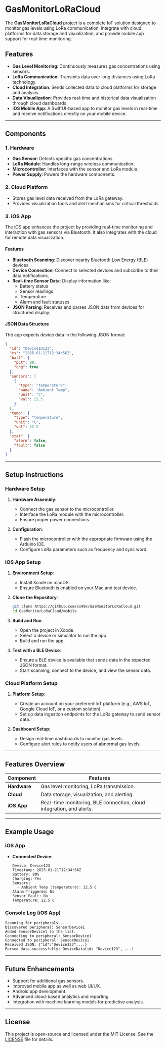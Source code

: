 
# GasMonitorLoRaCloud

The **GasMonitorLoRaCloud** project is a complete IoT solution designed to monitor gas levels using LoRa communication, integrate with cloud platforms for data storage and visualization, and provide mobile app support for real-time monitoring.

## Features

- **Gas Level Monitoring**: Continuously measures gas concentrations using sensors.
- **LoRa Communication**: Transmits data over long distances using LoRa technology.
- **Cloud Integration**: Sends collected data to cloud platforms for storage and analysis.
- **Data Visualization**: Provides real-time and historical data visualization through cloud dashboards.
- **iOS Mobile App**: A SwiftUI-based app to monitor gas levels in real-time and receive notifications directly on your mobile device.

---

## Components

### 1. Hardware
- **Gas Sensor**: Detects specific gas concentrations.
- **LoRa Module**: Handles long-range wireless communication.
- **Microcontroller**: Interfaces with the sensor and LoRa module.
- **Power Supply**: Powers the hardware components.

### 2. Cloud Platform
- Stores gas level data received from the LoRa gateway.
- Provides visualization tools and alert mechanisms for critical thresholds.

### 3. iOS App
The iOS app enhances the project by providing real-time monitoring and interaction with gas sensors via Bluetooth. It also integrates with the cloud for remote data visualization.

#### Features
- **Bluetooth Scanning**: Discover nearby Bluetooth Low Energy (BLE) devices.
- **Device Connection**: Connect to selected devices and subscribe to their data notifications.
- **Real-time Sensor Data**: Display information like:
  - Battery status
  - Sensor readings
  - Temperature
  - Alarm and fault statuses
- **JSON Parsing**: Receives and parses JSON data from devices for structured display.

#### JSON Data Structure
The app expects device data in the following JSON format:
```json
{
  "id": "DeviceID123",
  "ts": "2025-01-21T12:34:56Z",
  "batt": {
    "pct": 80,
    "chg": true
  },
  "sensors": [
    {
      "type": "temperature",
      "name": "Ambient Temp",
      "unit": "C",
      "val": 22.5
    }
  ],
  "temp": {
    "type": "temperature",
    "unit": "C",
    "val": 22.5
  },
  "stat": {
    "alarm": false,
    "fault": false
  }
}
```

---

## Setup Instructions

### Hardware Setup
1. **Hardware Assembly**:
   - Connect the gas sensor to the microcontroller.
   - Interface the LoRa module with the microcontroller.
   - Ensure proper power connections.

2. **Configuration**:
   - Flash the microcontroller with the appropriate firmware using the Arduino IDE.
   - Configure LoRa parameters such as frequency and sync word.

### iOS App Setup
1. **Environment Setup**:
   - Install Xcode on macOS.
   - Ensure Bluetooth is enabled on your Mac and test device.

2. **Clone the Repository**:
   ```bash
   git clone https://github.com/cs99x/GasMonitorLoRaCloud.git
   cd GasMonitorLoRaCloud/mobile
   ```

3. **Build and Run**:
   - Open the project in Xcode.
   - Select a device or simulator to run the app.
   - Build and run the app.

4. **Test with a BLE Device**:
   - Ensure a BLE device is available that sends data in the expected JSON format.
   - Start scanning, connect to the device, and view the sensor data.

### Cloud Platform Setup
1. **Platform Setup**:
   - Create an account on your preferred IoT platform (e.g., AWS IoT, Google Cloud IoT, or a custom solution).
   - Set up data ingestion endpoints for the LoRa gateway to send sensor data.

2. **Dashboard Setup**:
   - Design real-time dashboards to monitor gas levels.
   - Configure alert rules to notify users of abnormal gas levels.

---

## Features Overview

| Component      | Features                                                                 |
|----------------|-------------------------------------------------------------------------|
| **Hardware**   | Gas level monitoring, LoRa transmission.                               |
| **Cloud**      | Data storage, visualization, and alerting.                             |
| **iOS App**    | Real-time monitoring, BLE connection, cloud integration, and alerts.   |

---

## Example Usage

### iOS App
- **Connected Device**:
  ```
  Device: Device123
  Timestamp: 2025-01-21T12:34:56Z
  Battery: 80%
  Charging: Yes
  Sensors:
    - Ambient Temp (temperature): 22.5 C
  Alarm Triggered: No
  Sensor Fault: No
  Temperature: 22.5 C
  ```

### Console Log (iOS App)
```
Scanning for peripherals...
Discovered peripheral: SensorDevice1
Added SensorDevice1 to the list.
Connecting to peripheral: SensorDevice1
Connected to peripheral: SensorDevice1
Received JSON: {"id":"Device123",...}
Parsed data successfully: DeviceData(id: "Device123", ...)
```

---

## Future Enhancements

- Support for additional gas sensors.
- Improved mobile app as well as web UI/UX.
- Android app development.
- Advanced cloud-based analytics and reporting.
- Integration with machine learning models for predictive analysis.

---

## License

This project is open-source and licensed under the MIT License. See the [LICENSE](LICENSE) file for details.
